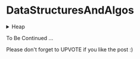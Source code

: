 # DataStructuresAndAlgos
<details>
  <summary>Heap</summary>
	<br>

This article is to deep dive into one of the most fundamental data structures called Heap. The objective of this post is to understand the basics of Heap, time complexities, and identify patterns when to use Heap as a data structure.

Heap questions are one of the most common questions frequently asked in interviews.

The confidence in HEAP data structure is guranteed if you finish below mentioned 23 questions.

# What is Heap?
- It is mainly used to represent a priority queue.
- It is represented as a Binary Tree (a tree structure where a node of a tree has a maximum of two child nodes). Heaps are complete binary trees.
- A simple array can be used to represent a Heap where array indices refer to the node position in the tree.
- Parent and child nodes can be accessed with indices:
   - A root node｜i = 0, the first item of the array
   - A parent node｜parent(i) = (i-1) / 2
   - A left child node｜left(i) = 2i+1
   - A right child node｜right(i)= 2i+2
- Two type of Heaps — Min Heap, Max Heap
  - Min Heap — the parent node always has a smaller value than the child nodes.
  - Max Heap — the parent node is always larger than the child node value.	
	
- Usually, when a type is not mentioned, it refers to the MinHeap. java PriorityQueue has minHeap as default.
- minHeap are used in tasks related to scheduling or assignment. A more detailed explanation is under the Patterns section below.
	
# Heap Operations
The basic operations in java PriorityQueue are:

heapify
The heapify operation converts the iterable array heap into a tree structure w.r.t heap order.

heappush
It inserts an element into the heap. Post insertion the heap order is adjusted to maintain the heap properties.

import heapq as hq
# Simple array is heap
	
```
Integer[] numArr ={1,2,1,3,3,5,7};
PriorityQueue<Integer> minHeap = new PriorityQueue();
# this is done to convert iterable into a heap tree
minHeap.addAll(Arrays.asList(numArr));
```	
# Adding an element to the heap
```	
minHeap.add(5)
```	
# Removing an element to the heap
This operation is to remove the element from the heap. By default it is minHeap, so this operation removes the min element from the minHeap. And for maxHeap, it is the maximum element. Post removal, heapify is called internally to maintain the heap order.
	
```
minHeap.poll();
```
	
# Getting top element from the heap
```	
int value = minHeap.peek(); # return the top element in the minheap which is the smallest element without removing it. 
```

Problem Patterns where HEAP is used
Based on my understanding, different questions where HEAP is common data structure to use can be categorized in following 4 categories:

Top K Pattern
Merge K Sorted Pattern
Two Heaps Pattern
Minimum Number Pattern
All questions under one patterns has some similarities in terms of using HEAP as a data structure. Completing these questions would gurantee you mastery on the HEAP data structure. Below list includes some of the most common questions asked in most of the companies.

- Top K Pattern
  - LC #215 - Kth largest number in an array
  - LC #973 - K closest points to origin
  - LC #347 - Top k frequent elements/numbers
  - LC #692 - Top k frequent words
  - LC #264 - Ugly Number II
  - LC #451 - Frequency Sort
  - LC #703 - Kth largest number in a stream
  - LC #767 - Reorganize String
  - LC #358 - Rearrange string K distance apart
  - LC #1439 - Kth smallest sum of a matrix with sorted rows

- Merge K sorted pattern
  - LC #23 - Merge K sorted
  - LC #373 - K pairs with the smallest sum
  - LC #378 - K smallest numbers in M-sorted lists

- Two Heaps Pattern
  - LC #295 - Find median from a data stream
  - LC #480 - Sliding window Median
  - LC #502 - Maximize Capital/IPO

- Minimum number Pattern
  - LC #1167 - Minimum Cost to connect sticks/ropes
  - LC #253 - Meeting Rooms II
  - LC #759 - Employee free time
  - LC #857 - Minimumcost to hire K workers
  - LC #621 - Minimum number of CPU (Task scheduler)
  - LC #871 - Minimum number of Refueling stops
	

<a href="https://leetcode.com/list/9t3f1x82" target="_blank">All Problems in one list</a>

</details>  
	
To Be Continued ... 
	
Please don't forget to UPVOTE if you like the post :)
